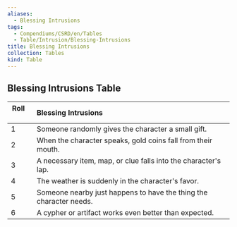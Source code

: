 ```yaml
---
aliases:
  - Blessing Intrusions
tags:
  - Compendiums/CSRD/en/Tables
  - Table/Intrusion/Blessing-Intrusions
title: Blessing Intrusions
collection: Tables
kind: Table
---
```

## Blessing Intrusions Table
|  Roll &nbsp; &nbsp; | Blessing Intrusions  |
| ------------- | :----------- |
| 1 | Someone randomly gives the character a small gift. |
| 2 | When the character speaks, gold coins fall from their mouth. |
| 3 | A necessary item, map, or clue falls into the character's lap. |
| 4 | The weather is suddenly in the character's favor. |
| 5 | Someone nearby just happens to have the thing the character needs. |
| 6 | A cypher or artifact works even better than expected. |